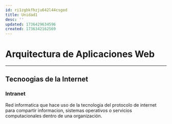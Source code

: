 ```yaml
---
id: ri1zgbkfhzju642l44csgod
title: Unidad1
desc: ''
updated: 1736429634596
created: 1736342162569
---
```

# Arquitectura de Aplicaciones Web
---
## Tecnoogias de la Internet
### Intranet
Red informatica que hace uso de la tecnologia del protocolo de internet para compartir informacion, sistemas operativos o servicios computacionales dentro de una organización.